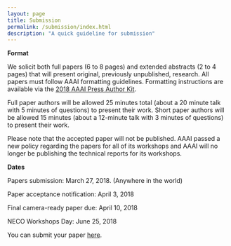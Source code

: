 ```yaml
---
layout: page
title: Submission
permalink: /submission/index.html
description: "A quick guideline for submission"
---
```


**Format**

We solicit both full papers (6 to 8 pages) and extended abstracts (2 to 4 pages) that will present original, previously unpublished, research. All papers must follow AAAI formatting guidelines. Formatting instructions are available via the [2018 AAAI Press Author Kit](http://www.aaai.org/Publications/Templates/AuthorKit18.zip).

Full paper authors will be allowed 25 minutes total (about a 20 minute talk with 5 minutes of questions) to present their work. Short paper authors will be allowed 15 minutes (about a 12-minute talk with 3 minutes of questions) to present their work.

Please note that the accepted paper will not be published. AAAI passed a new policy regarding the papers for all of its workshops and AAAI will no longer be publishing the technical reports for its workshops. 


**Dates**

Papers submission: March 27, 2018. (Anywhere in the world)

Paper acceptance notification: April 3, 2018

Final camera-ready paper due: April 10, 2018

NECO Workshops Day: June 25, 2018

You can submit your paper [here](https://easychair.org/conferences/?conf=neco2018).